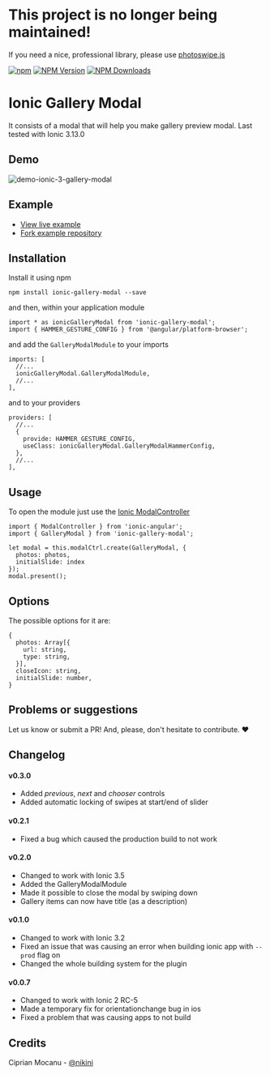 # This project is no longer being maintained!

If you need a nice, professional library, please use [photoswipe.js](https://github.com/dimsemenov/photoswipe)

[![npm](https://img.shields.io/npm/l/express.svg)](https://www.npmjs.com/package/ionic-gallery-modal)
[![NPM Version](http://img.shields.io/npm/v/ionic-gallery-modal.svg?style=flat)](https://www.npmjs.org/package/ionic-gallery-modal)
[![NPM Downloads](https://img.shields.io/npm/dm/ionic-gallery-modal.svg?style=flat)](https://www.npmjs.org/package/ionic-gallery-modal)

# Ionic Gallery Modal

It consists of a modal that will help you make gallery preview modal.
Last tested with Ionic 3.13.0

## Demo

![demo-ionic-3-gallery-modal](http://i.imgur.com/7iqiC1n.gif)

## Example

* [View live example](http://cip.chat/ionic-gallery-modal-demo/)
* [Fork example repository](https://github.com/nikini/ionic-gallery-modal-demo)

## Installation

Install it using npm

```
npm install ionic-gallery-modal --save
```

and then, within your application module 

```
import * as ionicGalleryModal from 'ionic-gallery-modal';
import { HAMMER_GESTURE_CONFIG } from '@angular/platform-browser';
```

and add the `GalleryModalModule` to your imports

```
imports: [
  //...
  ionicGalleryModal.GalleryModalModule,
  //...
],
```

and to your providers

```
providers: [
  //...
  {
    provide: HAMMER_GESTURE_CONFIG,
    useClass: ionicGalleryModal.GalleryModalHammerConfig,
  },
  //...
],
```

## Usage

To open the module just use the [Ionic ModalController](https://ionicframework.com/docs/v2/api/components/modal/ModalController/)

```
import { ModalController } from 'ionic-angular';
import { GalleryModal } from 'ionic-gallery-modal';
```

```
let modal = this.modalCtrl.create(GalleryModal, {
  photos: photos,
  initialSlide: index
});
modal.present();
```

## Options

The possible options for it are:

```
{
  photos: Array[{ 
    url: string, 
    type: string,
  }],
  closeIcon: string,
  initialSlide: number,
}
```

## Problems or suggestions
Let us know or submit a PR! And, please, don't hesitate to contribute. :heart:

## Changelog

#### v0.3.0
 * Added *previous*, *next* and *chooser* controls
 * Added automatic locking of swipes at start/end of slider

#### v0.2.1
 * Fixed a bug which caused the production build to not work

#### v0.2.0
 * Changed to work with Ionic 3.5
 * Added the GalleryModalModule
 * Made it possible to close the modal by swiping down
 * Gallery items can now have title (as a description)

#### v0.1.0
 * Changed to work with Ionic 3.2
 * Fixed an issue that was causing an error when building ionic app with `--prod` flag on
 * Changed the whole building system for the plugin

#### v0.0.7
 * Changed to work with Ionic 2 RC-5
 * Made a temporary fix for orientationchange bug in ios
 * Fixed a problem that was causing apps to not build

## Credits
Ciprian Mocanu - [@nikini](http://github.com/nikini)
